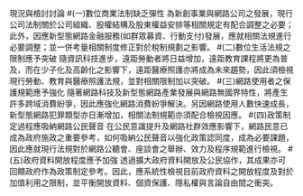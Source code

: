 現況與檢討討論
#(一)數位商業法制缺乏彈性
為新創事業與網路公司之發展，現行公司法制關於公司組織、股權結構及股東權益安排等相關規定有配合調整之必要；此外，因應新型態網路金融服務(如群眾募資、行動支付)發展，應就相關法規進行必要調整；並一併考量相關制度修正對於稅制規劃之影響。
#(二)數位生活法規之限制應予突破
隨資訊科技進步，遠距勞動者將日益增加，遠距教育課程將更為普及，而在少子化及高齡化之影響下，遠距醫療照護亦將成為未來趨勢，因此須檢視現行勞動、教育與醫療照護法規，並對相關限制加以突破。
#(三)網路使用者之保護規範應予強化
隨著網路科技及新型態網路產業發展與網路無國界特性，將產生許多跨域消費紛爭，因此應強化網路消費紛爭解決。另因網路使用人數快速成長，新型態網路犯罪類型亦日漸增加，相關法制規範亦須配合檢視因應。
#(四)政策制定過程應吸納網路公民聲音
在公民意識提升及網路社群效應影響下，網路民意已成為政府施政之重要參考，如何吸納公民聲音以強化政策認同度，成為必要課題，因此應就現行法規對於網路公聽會、座談會之舉辦、效力及程序規範進行檢視。
#(五)政府資料開放程度應予加強
透過擴大政府資料開放及公民協作，其成果亦可回饋政府作為政策制定參考。因此，應系統性檢視目前政府資料之開放程度及對於加值利用之限制，並平衡開放資料、個資保護、隱私權與言論自由間之衝突。
